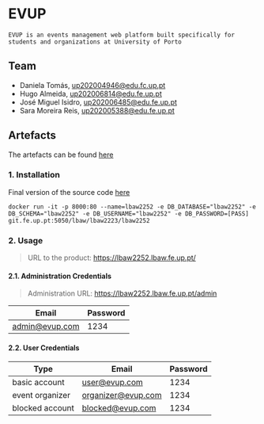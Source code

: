 # EVUP
`EVUP is an events management web platform built specifically for students and organizations at University of Porto`

## Team

- Daniela Tomás, up202004946@edu.fc.up.pt
- Hugo Almeida, up202006814@edu.fe.up.pt
- José Miguel Isidro, up202006485@edu.fe.up.pt
- Sara Moreira Reis, up202005388@edu.fe.up.pt

## Artefacts

The artefacts can be found [here](https://github.com/zmiguel2011/LBAW-EVUP/wiki)

### 1. Installation

Final version of the source code [here](https://github.com/zmiguel2011/LBAW-EVUP/tree/main/evup)
```
docker run -it -p 8000:80 --name=lbaw2252 -e DB_DATABASE="lbaw2252" -e DB_SCHEMA="lbaw2252" -e DB_USERNAME="lbaw2252" -e DB_PASSWORD=[PASS] git.fe.up.pt:5050/lbaw/lbaw2223/lbaw2252
```

### 2. Usage

> URL to the product: https://lbaw2252.lbaw.fe.up.pt/

#### 2.1. Administration Credentials

> Administration URL: https://lbaw2252.lbaw.fe.up.pt/admin

| Email | Password |
|-------|----------|
| admin@evup.com | 1234 |

#### 2.2. User Credentials

| Type | Email | Password |
|------|-------|----------|
| basic account | user@evup.com | 1234 |
| event organizer | organizer@evup.com | 1234 |
| blocked account | blocked@evup.com | 1234 |